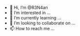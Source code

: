 - 👋 Hi, I’m @R3N4an
- 👀 I’m interested in ...
- 🌱 I’m currently learning ...
- 💞️ I’m looking to collaborate on ...
- 📫 How to reach me ...

<!---
R3N4an/R3N4an is a ✨ special ✨ repository because its `README.md` (this file) appears on your GitHub profile.
You can click the Preview link to take a look at your changes.
--->
